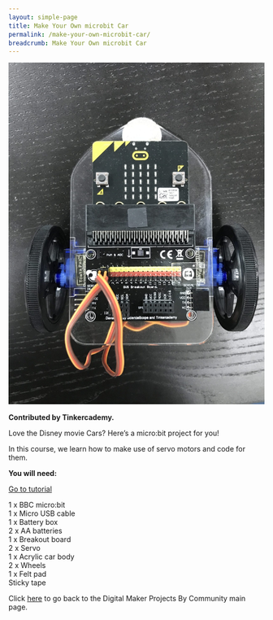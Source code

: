 ```yaml
---
layout: simple-page
title: Make Your Own microbit Car
permalink: /make-your-own-microbit-car/
breadcrumb: Make Your Own microbit Car
---
```


![1](/images/in-schools/digital-maker/projects/fun-and-games/microbit-car/microbit-car.jpg)

**Contributed by Tinkercademy.**<br>

Love the Disney movie Cars? Here’s a micro:bit project for you!

In this course, we learn how to make use of servo motors and code for them.<br>

**You will need:**<br>

<a href="https://tinkercademy.com/tutorials/make-a-microbit-car/" target="_blank">Go to tutorial</a><br>

1 x BBC micro:bit<br>
1 x Micro USB cable<br>
1 x Battery box<br>
2 x AA batteries<br>
1 x Breakout board<br>
2 x Servo<br>
1 x Acrylic car body<br>
2 x Wheels<br>
1 x Felt pad<br>
Sticky tape<br>

Click [here](/in-schools/digital-maker/projects/) to go back to the Digital Maker Projects By Community main page.

